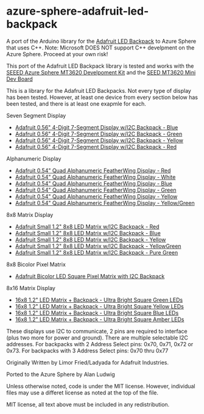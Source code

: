 # azure-sphere-adafruit-led-backpack
A port of the Arduino library for the [Adafruit LED Backpack](https://github.com/adafruit/Adafruit_LED_Backpack) to Azure Sphere that uses C++.  Note: Microsoft DOES NOT support C++ develpment on the Azure Sphere. Proceed at your own risk! 

This port of the Adafruit LED Backpack library is tested and works with the [SEEED Azure Sphere MT3620 Develpoment Kit](https://www.seeedstudio.com/Azure-Sphere-MT3620-Development-Kit-US-Version.html) and the [SEED MT3620 Mini Dev Board](https://www.seeedstudio.com/MT3620-Mini-Dev-Board-p-2919.html)

This is a library for the Adafruit LED Backpacks. Not every type of display has been tested.  However, at least one device from every section below has been tested, and there is at least one exapmle for each. 

Seven Segment Display

* [Adafruit 0.56" 4-Digit 7-Segment Display w/I2C Backpack - Blue](http://www.adafruit.com/products/881)
* [Adafruit 0.56" 4-Digit 7-Segment Display w/I2C Backpack - Green](http://www.adafruit.com/products/880)
* [Adafruit 0.56" 4-Digit 7-Segment Display w/I2C Backpack - Yellow](http://www.adafruit.com/products/879)
* [Adafruit 0.56" 4-Digit 7-Segment Display w/I2C Backpack - Red](http://www.adafruit.com/products/878)

Alphanumeric Display

* [Adafruit 0.54" Quad Alphanumeric FeatherWing Display - Red](https://www.adafruit.com/product/3130)
* [Adafruit 0.54" Quad Alphanumeric FeatherWing Display - White](https://www.adafruit.com/product/3127)
* [Adafruit 0.54" Quad Alphanumeric FeatherWing Display - Blue](https://www.adafruit.com/product/3128)
* [Adafruit 0.54" Quad Alphanumeric FeatherWing Display - Green](https://www.adafruit.com/product/3129)
* [Adafruit 0.54" Quad Alphanumeric FeatherWing Display - Yellow](https://www.adafruit.com/product/3131)
* [Adafruit 0.54" Quad Alphanumeric FeatherWing Display - Yellow/Green](https://www.adafruit.com/product/3132)

8x8 Matrix Display

* [Adafruit Small 1.2" 8x8 LED Matrix w/I2C Backpack - Red](https://www.adafruit.com/product/1049)
* [Adafruit Small 1.2" 8x8 LED Matrix w/I2C Backpack - Blue](https://www.adafruit.com/product/1052)
* [Adafruit Small 1.2" 8x8 LED Matrix w/I2C Backpack - Yellow](https://www.adafruit.com/product/1050)
* [Adafruit Small 1.2" 8x8 LED Matrix w/I2C Backpack - YellowGreen](https://www.adafruit.com/product/1051)
* [Adafruit Small 1.2" 8x8 LED Matrix w/I2C Backpack - Pure Green](https://www.adafruit.com/product/1632)

8x8 Bicolor Pixel Matrix

 * [Adafruit Bicolor LED Square Pixel Matrix with I2C Backpack](https://www.adafruit.com/product/902)

8x16 Matrix Display
* [16x8 1.2" LED Matrix + Backpack - Ultra Bright Square Green LEDs](https://www.adafruit.com/product/2042)
* [16x8 1.2" LED Matrix + Backpack - Ultra Bright Square Yellow LEDs](https://www.adafruit.com/product/2043)
* [16x8 1.2" LED Matrix + Backpack - Ultra Bright Square Blue LEDs](https://www.adafruit.com/product/2040)
* [16x8 1.2" LED Matrix + Backpack - Ultra Bright Square Amber LEDs](https://www.adafruit.com/product/2041)



These displays use I2C to communicate, 2 pins are required to 
interface (plus two more for power and ground). There are multiple selectable I2C addresses. For backpacks
with 2 Address Select pins: 0x70, 0x71, 0x72 or 0x73. For backpacks
with 3 Address Select pins: 0x70 thru 0x77

Originally Written by Limor Fried/Ladyada for Adafruit Industries.

Ported to the Azure Sphere by Alan Ludwig

Unless otherwise noted, code is under the MIT license.  However, individual files may use a differet license as noted at the top of the file. 

MIT license, all text above must be included in any redistribution.

